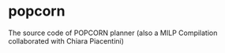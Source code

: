 # popcorn
The source code of POPCORN planner (also a MILP Compilation collaborated with Chiara Piacentini)
